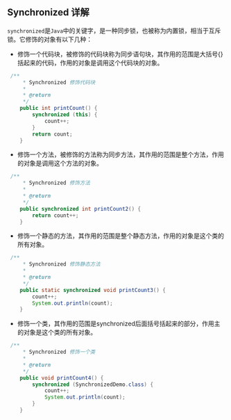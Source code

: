 ## Synchronized 详解

`synchronized`是`Java`中的关键字，是一种同步锁，也被称为内置锁，相当于互斥锁。它修饰的对象有以下几种：   
- 修饰一个代码块，被修饰的代码块称为同步语句块，其作用的范围是大括号{}括起来的代码，作用的对象是调用这个代码块的对象。
```java
 /**
     * Synchronized 修饰代码块
     *
     * @return
     */
    public int printCount() {
        synchronized (this) {
            count++;
        }
        return count;
    }
```

- 修饰一个方法，被修饰的方法称为同步方法，其作用的范围是整个方法，作用的对象是调用这个方法的对象。
```java
 /**
     * Synchronized 修饰方法
     *
     * @return
     */
    public synchronized int printCount2() {
        return count++;
    }
```

- 修饰一个静态的方法，其作用的范围是整个静态方法，作用的对象是这个类的所有对象。
```java
 /**
     * Synchronized 修饰静态方法
     *
     * @return
     */
    public static synchronized void printCount3() {
        count++;
        System.out.println(count);
    }
```
- 修饰一个类，其作用的范围是synchronized后面括号括起来的部分，作用主的对象是这个类的所有对象。
```java
 /**
     * Synchronized 修饰一个类
     *
     * @return
     */
    public void printCount4() {
        synchronized (SynchronizedDemo.class) {
            count++;
            System.out.println(count);
        }
    }
```